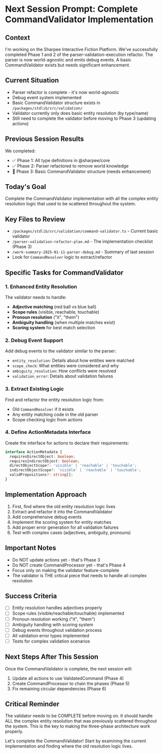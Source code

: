 # Next Session Prompt: Complete CommandValidator Implementation

## Context
I'm working on the Sharpee Interactive Fiction Platform. We've successfully completed Phase 1 and 2 of the parser-validation-execution refactor. The parser is now world-agnostic and emits debug events. A basic CommandValidator exists but needs significant enhancement.

## Current Situation
* Parser refactor is complete - it's now world-agnostic
* Debug event system implemented
* Basic CommandValidator structure exists in `/packages/stdlib/src/validation/`
* Validator currently only does basic entity resolution (by type/name)
* Still need to complete the validator before moving to Phase 3 (updating actions)

## Previous Session Results
We completed:
- ✅ Phase 1: All type definitions in @sharpee/core
- ✅ Phase 2: Parser refactored to remove world knowledge
- 🚧 Phase 3: Basic CommandValidator structure (needs enhancement)

## Today's Goal
Complete the CommandValidator implementation with all the complex entity resolution logic that used to be scattered throughout the system.

## Key Files to Review
* `/packages/stdlib/src/validation/command-validator.ts` - Current basic validator
* `/parser-validation-refactor-plan.md` - The implementation checklist (Phase 3)
* `/work-summary-2025-01-11-parser-debug.md` - Summary of last session
* Look for `CommandResolver` logic to extract/refactor

## Specific Tasks for CommandValidator

### 1. Enhanced Entity Resolution
The validator needs to handle:
- **Adjective matching** (red ball vs blue ball)
- **Scope rules** (visible, reachable, touchable)
- **Pronoun resolution** ("it", "them")
- **Ambiguity handling** (when multiple matches exist)
- **Scoring system** for best match selection

### 2. Debug Event Support
Add debug events to the validator similar to the parser:
- `entity_resolution`: Details about how entities were matched
- `scope_check`: What entities were considered and why
- `ambiguity_resolution`: How conflicts were resolved
- `validation_error`: Details about validation failures

### 3. Extract Existing Logic
Find and refactor the entity resolution logic from:
- Old `CommandResolver` if it exists
- Any entity matching code in the old parser
- Scope checking logic from actions

### 4. Define ActionMetadata Interface
Create the interface for actions to declare their requirements:
```typescript
interface ActionMetadata {
  requiresDirectObject: boolean;
  requiresIndirectObject: boolean;
  directObjectScope?: 'visible' | 'reachable' | 'touchable';
  indirectObjectScope?: 'visible' | 'reachable' | 'touchable';
  validPrepositions?: string[];
}
```

## Implementation Approach
1. First, find where the old entity resolution logic lives
2. Extract and refactor it into the CommandValidator
3. Add comprehensive debug events
4. Implement the scoring system for entity matches
5. Add proper error generation for all validation failures
6. Test with complex cases (adjectives, ambiguity, pronouns)

## Important Notes
* Do NOT update actions yet - that's Phase 3
* Do NOT create CommandProcessor yet - that's Phase 4
* Focus only on making the validator feature-complete
* The validator is THE critical piece that needs to handle all complex resolution

## Success Criteria
* [ ] Entity resolution handles adjectives properly
* [ ] Scope rules (visible/reachable/touchable) implemented
* [ ] Pronoun resolution working ("it", "them")
* [ ] Ambiguity handling with scoring system
* [ ] Debug events throughout validation process
* [ ] All validation error types implemented
* [ ] Tests for complex validation scenarios

## Next Steps After This Session
Once the CommandValidator is complete, the next session will:
1. Update all actions to use ValidatedCommand (Phase 4)
2. Create CommandProcessor to chain the phases (Phase 5)
3. Fix remaining circular dependencies (Phase 6)

## Critical Reminder
The validator needs to be COMPLETE before moving on. It should handle ALL the complex entity resolution that was previously scattered throughout the system. This is the key to making the three-phase architecture work properly.

Let's complete the CommandValidator! Start by examining the current implementation and finding where the old resolution logic lives.
